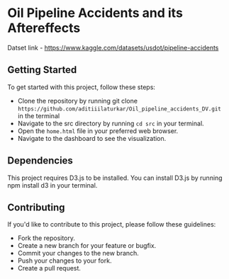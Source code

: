 # Oil Pipeline Accidents and its Aftereffects

Datset link - https://www.kaggle.com/datasets/usdot/pipeline-accidents

## Getting Started

To get started with this project, follow these steps:

- Clone the repository by running git clone `https://github.com/aditiiilaturkar/Oil_pipeline_accidents_DV.git ` in the terminal
- Navigate to the src directory by running `cd src` in your terminal.
- Open the `home.html` file in your preferred web browser.
- Navigate to the dashboard to see the visualization.

## Dependencies

This project requires D3.js to be installed. You can install D3.js by running npm install d3 in your terminal.

## Contributing

If you'd like to contribute to this project, please follow these guidelines:

- Fork the repository.
- Create a new branch for your feature or bugfix.
- Commit your changes to the new branch.
- Push your changes to your fork.
- Create a pull request.
